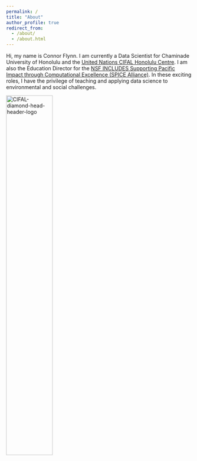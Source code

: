 ```yaml
---
permalink: /
title: "About"
author_profile: true
redirect_from: 
  - /about/
  - /about.html
---
```


Hi, my name is Connor Flynn. I am currently a Data Scientist for Chaminade University of Honolulu and the [United Nations CIFAL Honolulu Centre](https://chaminade.edu/cifal-honolulu/?gad_source=1&gclid=Cj0KCQjwv7O0BhDwARIsAC0sjWMQ3KlX4aBp8SSrU--Pjbe7oQ98v0SnTk9P-Cof2BNAP6df3JeG-fcaAvUiEALw_wcB). I am also the Education Director for the [NSF INCLUDES Supporting Pacific Impact through Computational Excellence (SPICE Alliance)](https://www.nsfspicealliance.org/). In these exciting roles, I have the privilege of teaching and applying data science to environmental and social challenges. 


<img src="https://github.com/ConnorFlynn/ConnorFlynn.github.io/assets/76076246/3f2eca9a-ee47-49e9-9c94-d40824c79065" alt="CIFAL-diamond-head-header-logo" style="width:50%;">
